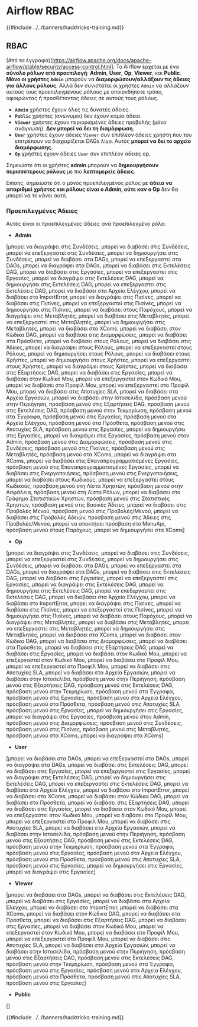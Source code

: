 # Airflow RBAC

{{#include ../../banners/hacktricks-training.md}}

## RBAC

(Από τα έγγραφα)\[https://airflow.apache.org/docs/apache-airflow/stable/security/access-control.html]: Το Airflow έρχεται με ένα **σύνολο ρόλων από προεπιλογή**: **Admin**, **User**, **Op**, **Viewer**, και **Public**. **Μόνο οι χρήστες `Admin`** μπορούν να **διαμορφώσουν/αλλάξουν τις άδειες για άλλους ρόλους**. Αλλά δεν συνιστάται οι χρήστες `Admin` να αλλάζουν αυτούς τους προεπιλεγμένους ρόλους με οποιονδήποτε τρόπο, αφαιρώντας ή προσθέτοντας άδειες σε αυτούς τους ρόλους.

- **`Admin`** χρήστες έχουν όλες τις δυνατές άδειες.
- **`Public`** χρήστες (ανώνυμοι) δεν έχουν καμία άδεια.
- **`Viewer`** χρήστες έχουν περιορισμένες άδειες προβολής (μόνο ανάγνωση). **Δεν μπορεί να δει τη διαμόρφωση.**
- **`User`** χρήστες έχουν άδειες `Viewer` συν επιπλέον άδειες χρήστη που του επιτρέπουν να διαχειρίζεται DAGs λίγο. Αυτός **μπορεί να δει το αρχείο διαμόρφωσης.**
- **`Op`** χρήστες έχουν άδειες `User` συν επιπλέον άδειες op.

Σημειώστε ότι οι χρήστες **admin** μπορούν να **δημιουργήσουν περισσότερους ρόλους** με πιο **λεπτομερείς άδειες**.

Επίσης, σημειώστε ότι ο μόνος προεπιλεγμένος ρόλος με **άδεια να απαριθμεί χρήστες και ρόλους είναι ο Admin, ούτε καν ο Op** δεν θα μπορεί να το κάνει αυτό.

### Προεπιλεγμένες Άδειες

Αυτές είναι οι προεπιλεγμένες άδειες ανά προεπιλεγμένο ρόλο:

- **Admin**

\[μπορεί να διαγράψει στις Συνδέσεις, μπορεί να διαβάσει στις Συνδέσεις, μπορεί να επεξεργαστεί στις Συνδέσεις, μπορεί να δημιουργήσει στις Συνδέσεις, μπορεί να διαβάσει στα DAGs, μπορεί να επεξεργαστεί στα DAGs, μπορεί να διαγράψει στα DAGs, μπορεί να διαβάσει στις Εκτελέσεις DAG, μπορεί να διαβάσει στις Εργασίες, μπορεί να επεξεργαστεί στις Εργασίες, μπορεί να διαγράψει στις Εκτελέσεις DAG, μπορεί να δημιουργήσει στις Εκτελέσεις DAG, μπορεί να επεξεργαστεί στις Εκτελέσεις DAG, μπορεί να διαβάσει στα Αρχεία Ελέγχου, μπορεί να διαβάσει στο ImportError, μπορεί να διαγράψει στις Πισίνες, μπορεί να διαβάσει στις Πισίνες, μπορεί να επεξεργαστεί στις Πισίνες, μπορεί να δημιουργήσει στις Πισίνες, μπορεί να διαβάσει στους Παρόχους, μπορεί να διαγράψει στις Μεταβλητές, μπορεί να διαβάσει στις Μεταβλητές, μπορεί να επεξεργαστεί στις Μεταβλητές, μπορεί να δημιουργήσει στις Μεταβλητές, μπορεί να διαβάσει στα XComs, μπορεί να διαβάσει στον Κώδικα DAG, μπορεί να διαβάσει στις Διαμορφώσεις, μπορεί να διαβάσει στα Πρόσθετα, μπορεί να διαβάσει στους Ρόλους, μπορεί να διαβάσει στις Άδειες, μπορεί να διαγράψει στους Ρόλους, μπορεί να επεξεργαστεί στους Ρόλους, μπορεί να δημιουργήσει στους Ρόλους, μπορεί να διαβάσει στους Χρήστες, μπορεί να δημιουργήσει στους Χρήστες, μπορεί να επεξεργαστεί στους Χρήστες, μπορεί να διαγράψει στους Χρήστες, μπορεί να διαβάσει στις Εξαρτήσεις DAG, μπορεί να διαβάσει στις Εργασίες, μπορεί να διαβάσει στον Κωδικό Μου, μπορεί να επεξεργαστεί στον Κωδικό Μου, μπορεί να διαβάσει στο Προφίλ Μου, μπορεί να επεξεργαστεί στο Προφίλ Μου, μπορεί να διαβάσει στις Αποτυχίες SLA, μπορεί να διαβάσει στα Αρχεία Εργασιών, μπορεί να διαβάσει στην Ιστοσελίδα, πρόσβαση μενού στην Περιήγηση, πρόσβαση μενού στις Εξαρτήσεις DAG, πρόσβαση μενού στις Εκτελέσεις DAG, πρόσβαση μενού στην Τεκμηρίωση, πρόσβαση μενού στα Έγγραφα, πρόσβαση μενού στις Εργασίες, πρόσβαση μενού στα Αρχεία Ελέγχου, πρόσβαση μενού στα Πρόσθετα, πρόσβαση μενού στις Αποτυχίες SLA, πρόσβαση μενού στις Εργασίες, μπορεί να δημιουργήσει στις Εργασίες, μπορεί να διαγράψει στις Εργασίες, πρόσβαση μενού στον Admin, πρόσβαση μενού στις Διαμορφώσεις, πρόσβαση μενού στις Συνδέσεις, πρόσβαση μενού στις Πισίνες, πρόσβαση μενού στις Μεταβλητές, πρόσβαση μενού στα XComs, μπορεί να διαγράψει στα XComs, μπορεί να διαβάσει στις Επαναπρογραμματισμένες Εργασίες, πρόσβαση μενού στις Επαναπρογραμματισμένες Εργασίες, μπορεί να διαβάσει στις Ενεργοποιήσεις, πρόσβαση μενού στις Ενεργοποιήσεις, μπορεί να διαβάσει στους Κωδικούς, μπορεί να επεξεργαστεί στους Κωδικούς, πρόσβαση μενού στη Λίστα Χρηστών, πρόσβαση μενού στην Ασφάλεια, πρόσβαση μενού στη Λίστα Ρόλων, μπορεί να διαβάσει στο Γράφημα Στατιστικών Χρηστών, πρόσβαση μενού στις Στατιστικές Χρηστών, πρόσβαση μενού στις Βασικές Άδειες, μπορεί να διαβάσει στις Προβολές Μενού, πρόσβαση μενού στις Προβολές/Μενού, μπορεί να διαβάσει στις Προβολές Αδειών, πρόσβαση μενού στις Άδειες στις Προβολές/Μενού, μπορεί να αποκτήσει πρόσβαση στο MenuApi, πρόσβαση μενού στους Παρόχους, μπορεί να δημιουργήσει στα XComs]

- **Op**

\[μπορεί να διαγράψει στις Συνδέσεις, μπορεί να διαβάσει στις Συνδέσεις, μπορεί να επεξεργαστεί στις Συνδέσεις, μπορεί να δημιουργήσει στις Συνδέσεις, μπορεί να διαβάσει στα DAGs, μπορεί να επεξεργαστεί στα DAGs, μπορεί να διαγράψει στα DAGs, μπορεί να διαβάσει στις Εκτελέσεις DAG, μπορεί να διαβάσει στις Εργασίες, μπορεί να επεξεργαστεί στις Εργασίες, μπορεί να διαγράψει στις Εκτελέσεις DAG, μπορεί να δημιουργήσει στις Εκτελέσεις DAG, μπορεί να επεξεργαστεί στις Εκτελέσεις DAG, μπορεί να διαβάσει στα Αρχεία Ελέγχου, μπορεί να διαβάσει στο ImportError, μπορεί να διαγράψει στις Πισίνες, μπορεί να διαβάσει στις Πισίνες, μπορεί να επεξεργαστεί στις Πισίνες, μπορεί να δημιουργήσει στις Πισίνες, μπορεί να διαβάσει στους Παρόχους, μπορεί να διαγράψει στις Μεταβλητές, μπορεί να διαβάσει στις Μεταβλητές, μπορεί να επεξεργαστεί στις Μεταβλητές, μπορεί να δημιουργήσει στις Μεταβλητές, μπορεί να διαβάσει στα XComs, μπορεί να διαβάσει στον Κώδικα DAG, μπορεί να διαβάσει στις Διαμορφώσεις, μπορεί να διαβάσει στα Πρόσθετα, μπορεί να διαβάσει στις Εξαρτήσεις DAG, μπορεί να διαβάσει στις Εργασίες, μπορεί να διαβάσει στον Κωδικό Μου, μπορεί να επεξεργαστεί στον Κωδικό Μου, μπορεί να διαβάσει στο Προφίλ Μου, μπορεί να επεξεργαστεί στο Προφίλ Μου, μπορεί να διαβάσει στις Αποτυχίες SLA, μπορεί να διαβάσει στα Αρχεία Εργασιών, μπορεί να διαβάσει στην Ιστοσελίδα, πρόσβαση μενού στην Περιήγηση, πρόσβαση μενού στις Εξαρτήσεις DAG, πρόσβαση μενού στις Εκτελέσεις DAG, πρόσβαση μενού στην Τεκμηρίωση, πρόσβαση μενού στα Έγγραφα, πρόσβαση μενού στις Εργασίες, πρόσβαση μενού στα Αρχεία Ελέγχου, πρόσβαση μενού στα Πρόσθετα, πρόσβαση μενού στις Αποτυχίες SLA, πρόσβαση μενού στις Εργασίες, μπορεί να δημιουργήσει στις Εργασίες, μπορεί να διαγράψει στις Εργασίες, πρόσβαση μενού στον Admin, πρόσβαση μενού στις Διαμορφώσεις, πρόσβαση μενού στις Συνδέσεις, πρόσβαση μενού στις Πισίνες, πρόσβαση μενού στις Μεταβλητές, πρόσβαση μενού στα XComs, μπορεί να διαγράψει στα XComs]

- **User**

\[μπορεί να διαβάσει στα DAGs, μπορεί να επεξεργαστεί στα DAGs, μπορεί να διαγράψει στα DAGs, μπορεί να διαβάσει στις Εκτελέσεις DAG, μπορεί να διαβάσει στις Εργασίες, μπορεί να επεξεργαστεί στις Εργασίες, μπορεί να διαγράψει στις Εκτελέσεις DAG, μπορεί να δημιουργήσει στις Εκτελέσεις DAG, μπορεί να επεξεργαστεί στις Εκτελέσεις DAG, μπορεί να διαβάσει στα Αρχεία Ελέγχου, μπορεί να διαβάσει στο ImportError, μπορεί να διαβάσει στα XComs, μπορεί να διαβάσει στον Κώδικα DAG, μπορεί να διαβάσει στα Πρόσθετα, μπορεί να διαβάσει στις Εξαρτήσεις DAG, μπορεί να διαβάσει στις Εργασίες, μπορεί να διαβάσει στον Κωδικό Μου, μπορεί να επεξεργαστεί στον Κωδικό Μου, μπορεί να διαβάσει στο Προφίλ Μου, μπορεί να επεξεργαστεί στο Προφίλ Μου, μπορεί να διαβάσει στις Αποτυχίες SLA, μπορεί να διαβάσει στα Αρχεία Εργασιών, μπορεί να διαβάσει στην Ιστοσελίδα, πρόσβαση μενού στην Περιήγηση, πρόσβαση μενού στις Εξαρτήσεις DAG, πρόσβαση μενού στις Εκτελέσεις DAG, πρόσβαση μενού στην Τεκμηρίωση, πρόσβαση μενού στα Έγγραφα, πρόσβαση μενού στις Εργασίες, πρόσβαση μενού στα Αρχεία Ελέγχου, πρόσβαση μενού στα Πρόσθετα, πρόσβαση μενού στις Αποτυχίες SLA, πρόσβαση μενού στις Εργασίες, μπορεί να δημιουργήσει στις Εργασίες, μπορεί να διαγράψει στις Εργασίες]

- **Viewer**

\[μπορεί να διαβάσει στα DAGs, μπορεί να διαβάσει στις Εκτελέσεις DAG, μπορεί να διαβάσει στις Εργασίες, μπορεί να διαβάσει στα Αρχεία Ελέγχου, μπορεί να διαβάσει στο ImportError, μπορεί να διαβάσει στα XComs, μπορεί να διαβάσει στον Κώδικα DAG, μπορεί να διαβάσει στα Πρόσθετα, μπορεί να διαβάσει στις Εξαρτήσεις DAG, μπορεί να διαβάσει στις Εργασίες, μπορεί να διαβάσει στον Κωδικό Μου, μπορεί να επεξεργαστεί στον Κωδικό Μου, μπορεί να διαβάσει στο Προφίλ Μου, μπορεί να επεξεργαστεί στο Προφίλ Μου, μπορεί να διαβάσει στις Αποτυχίες SLA, μπορεί να διαβάσει στα Αρχεία Εργασιών, μπορεί να διαβάσει στην Ιστοσελίδα, πρόσβαση μενού στην Περιήγηση, πρόσβαση μενού στις Εξαρτήσεις DAG, πρόσβαση μενού στις Εκτελέσεις DAG, πρόσβαση μενού στην Τεκμηρίωση, πρόσβαση μενού στα Έγγραφα, πρόσβαση μενού στις Εργασίες, πρόσβαση μενού στα Αρχεία Ελέγχου, πρόσβαση μενού στα Πρόσθετα, πρόσβαση μενού στις Αποτυχίες SLA, πρόσβαση μενού στις Εργασίες]

- **Public**

\[]

{{#include ../../banners/hacktricks-training.md}}
